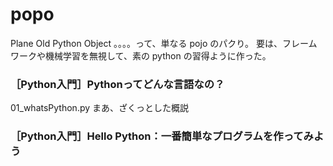 # popo
  Plane Old Python Object 。。。。って、単なる pojo のパクり。
  要は、フレームワークや機械学習を無視して、素の python の習得ように作った。

### ［Python入門］Pythonってどんな言語なの？
  01_whatsPython.py
  まあ、ざくっとした概説 

### ［Python入門］Hello Python：一番簡単なプログラムを作ってみよう